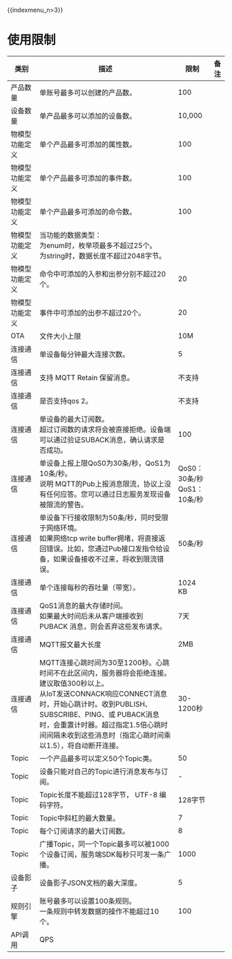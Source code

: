 {{indexmenu_n>3}}

# 使用限制

| 类别                                   | 描述                                                         | 限制                           | 备注 |
| -------------------------------------- | ------------------------------------------------------------ | ------------------------------ | ---- |
| 产品数量                               | 单账号最多可以创建的产品数。                                 | 100                            |      |
| 设备数量                               | 单产品最多可以添加的设备数。                                 | 10,000                         |      |
| 物模型功能定义                         | 单个产品最多可添加的属性数。                                 | 100                            |      |
| 物模型功能定义                         | 单个产品最多可添加的事件数。                                 | 100                            |      |
| 物模型功能定义                         | 单个产品最多可添加的命令数。                                 | 100                            |      |
| 物模型功能定义                         | 当功能的数据类型：<br>为enum时，枚举项最多不超过25个。<br>为string时，数据长度不超过2048字节。<br> |                                |      |
| 物模型功能定义                         | 命令中可添加的入参和出参分别不超过20个。                     | 20                             |      |
| 物模型功能定义                         | 事件中可添加的出参不超过20个。                               | 20                             |      |
| OTA                                    | 文件大小上限                                                 | 10M                            |      |
| 连接通信                               | 单设备每分钟最大连接次数。                                   | 5                              |   |
| 连接通信                               | 支持 MQTT  Retain 保留消息。                                   |不支持                              |   |
| 连接通信                               | 是否支持qos 2。                                   |不支持                              |   |
| 连接通信                               | 单设备的最大订阅数。<br>超过订阅数的请求将会被直接拒绝。设备端可以通过验证SUBACK消息，确认请求是否成功。 | 100                            |   |
| 连接通信                               | 单设备上报上限QoS0为30条/秒，QoS1为10条/秒。<br>说明 MQTT的Pub上报消息限流，协议上没有任何应答。您可以通过日志服务发现设备被限流的警告。 | QoS0：30条/秒<br>QoS1：10条/秒 |   |
| 连接通信                               | 单设备下行接收限制为50条/秒，同时受限于网络环境。<br>如果网络tcp write buffer拥堵，将直接返回错误。比如，您通过Pub接口发指令给设备，如果设备接收不过来，将收到限流错误。 | 50条/秒                        |   |
| 连接通信                               | 单个连接每秒的吞吐量（带宽）。                               | 1024 KB                        |   |
| 连接通信                               | QoS1消息的最大存储时间。<br>如果最大时间后未从客户端接收到 PUBACK 消息，则会丢弃这些发布请求。 | 7天                            |   |
| 连接通信                               | MQTT报文最大长度                                             | 2MB                            |      |
| 连接通信                               | MQTT连接心跳时间为30至1200秒。心跳时间不在此区间内，服务器将会拒绝连接。<br>建议取值300秒以上。<br>从IoT发送CONNACK响应CONNECT消息时，开始心跳计时。收到PUBLISH、SUBSCRIBE、PING、或 PUBACK消息时，会重置计时器。超过指定1.5倍心跳时间间隔未收到这些消息时（指定心跳时间乘以1.5），将自动断开连接。 | 30-1200秒                      |   |
| Topic                                  | 一个产品最多可以定义50个Topic类。                            | 50                             |      |
| Topic                                  | 设备只能对自己的Topic进行消息发布与订阅。                    | -                              |      |
| Topic                                  | Topic长度不能超过128字节， UTF-8 编码字符。                  | 128字节                        |      |
| Topic                                  | Topic中斜杠的最大数量。                                      | 7                              |      |
| Topic                                  | 每个订阅请求的最大订阅数。                                   | 8                              |   |
| Topic                                  | 广播Topic，同一个Topic最多可以被1000个设备订阅，服务端SDK每秒只可发一条广播。 | 1000                           |   |
| 设备影子                               | 设备影子JSON文档的最大深度。                                 | 5                              |   |
| 规则引擎                               | 账号最多可以设置100条规则。<br>一条规则中转发数据的操作不能超过10个。                                  | 100                            |      |
| API调用                                  | QPS                                                          |                                |   |